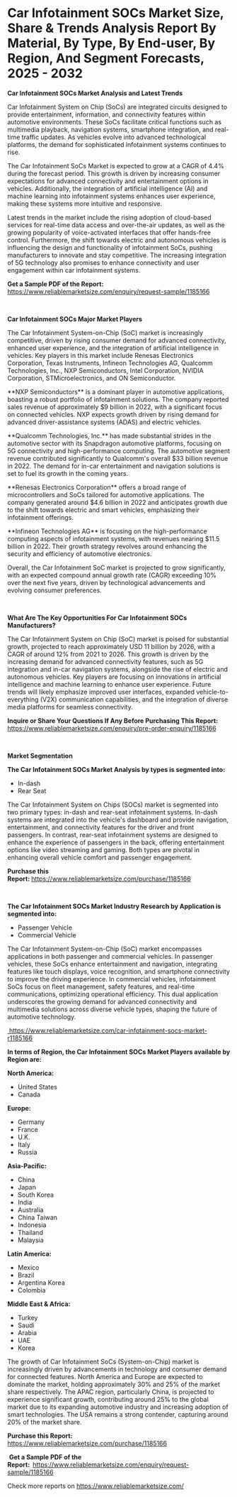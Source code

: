 <p><h1>Car Infotainment SOCs Market Size, Share & Trends Analysis Report By Material, By Type, By End-user, By Region, And Segment Forecasts, 2025 - 2032</h1></p><p><strong>Car Infotainment SOCs Market Analysis and Latest Trends</strong></p>
<p><p>Car Infotainment System on Chip (SoCs) are integrated circuits designed to provide entertainment, information, and connectivity features within automotive environments. These SoCs facilitate critical functions such as multimedia playback, navigation systems, smartphone integration, and real-time traffic updates. As vehicles evolve into advanced technological platforms, the demand for sophisticated infotainment systems continues to rise.</p><p>The Car Infotainment SoCs Market is expected to grow at a CAGR of 4.4% during the forecast period. This growth is driven by increasing consumer expectations for advanced connectivity and entertainment options in vehicles. Additionally, the integration of artificial intelligence (AI) and machine learning into infotainment systems enhances user experience, making these systems more intuitive and responsive. </p><p>Latest trends in the market include the rising adoption of cloud-based services for real-time data access and over-the-air updates, as well as the growing popularity of voice-activated interfaces that offer hands-free control. Furthermore, the shift towards electric and autonomous vehicles is influencing the design and functionality of infotainment SoCs, pushing manufacturers to innovate and stay competitive. The increasing integration of 5G technology also promises to enhance connectivity and user engagement within car infotainment systems.</p></p>
<p><strong>Get a Sample PDF of the Report:&nbsp;</strong> <a href="https://www.reliablemarketsize.com/enquiry/request-sample/1185166?utm_campaign=3199&utm_medium=2&utm_source=Github&utm_content=ia&utm_term=28032025&utm_id=car-infotainment-socs">https://www.reliablemarketsize.com/enquiry/request-sample/1185166</a></p>
<p>&nbsp;</p>
<p><strong>Car Infotainment SOCs Major Market Players</strong></p>
<p><p>The Car Infotainment System-on-Chip (SoC) market is increasingly competitive, driven by rising consumer demand for advanced connectivity, enhanced user experience, and the integration of artificial intelligence in vehicles. Key players in this market include Renesas Electronics Corporation, Texas Instruments, Infineon Technologies AG, Qualcomm Technologies, Inc., NXP Semiconductors, Intel Corporation, NVIDIA Corporation, STMicroelectronics, and ON Semiconductor.</p><p>**NXP Semiconductors** is a dominant player in automotive applications, boasting a robust portfolio of infotainment solutions. The company reported sales revenue of approximately $9 billion in 2022, with a significant focus on connected vehicles. NXP expects growth driven by rising demand for advanced driver-assistance systems (ADAS) and electric vehicles.</p><p>**Qualcomm Technologies, Inc.** has made substantial strides in the automotive sector with its Snapdragon automotive platforms, focusing on 5G connectivity and high-performance computing. The automotive segment revenue contributed significantly to Qualcomm's overall $33 billion revenue in 2022. The demand for in-car entertainment and navigation solutions is set to fuel its growth in the coming years.</p><p>**Renesas Electronics Corporation** offers a broad range of microcontrollers and SoCs tailored for automotive applications. The company generated around $4.6 billion in 2022 and anticipates growth due to the shift towards electric and smart vehicles, emphasizing their infotainment offerings.</p><p>**Infineon Technologies AG** is focusing on the high-performance computing aspects of infotainment systems, with revenues nearing $11.5 billion in 2022. Their growth strategy revolves around enhancing the security and efficiency of automotive electronics.</p><p>Overall, the Car Infotainment SoC market is projected to grow significantly, with an expected compound annual growth rate (CAGR) exceeding 10% over the next five years, driven by technological advancements and evolving consumer preferences.</p></p>
<p>&nbsp;</p>
<p><strong>What Are The Key Opportunities For Car Infotainment SOCs Manufacturers?</strong></p>
<p><p>The Car Infotainment System on Chip (SoC) market is poised for substantial growth, projected to reach approximately USD 11 billion by 2026, with a CAGR of around 12% from 2021 to 2026. This growth is driven by the increasing demand for advanced connectivity features, such as 5G integration and in-car navigation systems, alongside the rise of electric and autonomous vehicles. Key players are focusing on innovations in artificial intelligence and machine learning to enhance user experience. Future trends will likely emphasize improved user interfaces, expanded vehicle-to-everything (V2X) communication capabilities, and the integration of diverse media platforms for seamless connectivity.</p></p>
<p><strong>Inquire or Share Your Questions If Any Before Purchasing This Report:</strong> <a href="https://www.reliablemarketsize.com/enquiry/pre-order-enquiry/1185166?utm_campaign=3199&utm_medium=2&utm_source=Github&utm_content=ia&utm_term=28032025&utm_id=car-infotainment-socs">https://www.reliablemarketsize.com/enquiry/pre-order-enquiry/1185166</a></p>
<p>&nbsp;</p>
<p><strong>Market Segmentation</strong></p>
<p><strong>The Car Infotainment SOCs Market Analysis by types is segmented into:</strong></p>
<p><ul><li>In-dash</li><li>Rear Seat</li></ul></p>
<p><p>The Car Infotainment System on Chips (SOCs) market is segmented into two primary types: in-dash and rear-seat infotainment systems. In-dash systems are integrated into the vehicle's dashboard and provide navigation, entertainment, and connectivity features for the driver and front passengers. In contrast, rear-seat infotainment systems are designed to enhance the experience of passengers in the back, offering entertainment options like video streaming and gaming. Both types are pivotal in enhancing overall vehicle comfort and passenger engagement.</p></p>
<p><strong>Purchase this Report:&nbsp;</strong><a href="https://www.reliablemarketsize.com/purchase/1185166?utm_campaign=3199&utm_medium=2&utm_source=Github&utm_content=ia&utm_term=28032025&utm_id=car-infotainment-socs">https://www.reliablemarketsize.com/purchase/1185166</a></p>
<p>&nbsp;</p>
<p><strong>The Car Infotainment SOCs Market Industry Research by Application is segmented into:</strong></p>
<p><ul><li>Passenger Vehicle</li><li>Commercial Vehicle</li></ul></p>
<p><p>The Car Infotainment System-on-Chip (SoC) market encompasses applications in both passenger and commercial vehicles. In passenger vehicles, these SoCs enhance entertainment and navigation, integrating features like touch displays, voice recognition, and smartphone connectivity to improve the driving experience. In commercial vehicles, infotainment SoCs focus on fleet management, safety features, and real-time communications, optimizing operational efficiency. This dual application underscores the growing demand for advanced connectivity and multimedia solutions across diverse vehicle types, shaping the future of automotive technology.</p></p>
<p><a href="https://www.reliablemarketsize.com/car-infotainment-socs-market-r1185166?utm_campaign=3199&utm_medium=2&utm_source=Github&utm_content=ia&utm_term=28032025&utm_id=car-infotainment-socs">&nbsp;https://www.reliablemarketsize.com/car-infotainment-socs-market-r1185166</a></p>
<p><strong>In terms of Region, the Car Infotainment SOCs Market Players available by Region are:</strong></p>
<p>
    <p> <strong> North America: </strong>
        <ul>
            <li>United States</li>
            <li>Canada</li>
        </ul>
        </p> 
    <p> <strong> Europe: </strong>
        <ul>
            <li>Germany</li>
            <li>France</li>
            <li>U.K.</li>
            <li>Italy</li>
            <li>Russia</li>
        </ul>
        </p> 
    <p> <strong> Asia-Pacific: </strong>
        <ul>
            <li>China</li>
            <li>Japan</li>
            <li>South Korea</li>
            <li>India</li>
            <li>Australia</li>
            <li>China Taiwan</li>
            <li>Indonesia</li>
            <li>Thailand</li>
            <li>Malaysia</li>
        </ul>
        </p> 
    <p> <strong> Latin America: </strong>
        <ul>
            <li>Mexico</li>
            <li>Brazil</li>
            <li>Argentina Korea</li>
            <li>Colombia</li>
        </ul>
        </p> 
    <p> <strong> Middle East & Africa: </strong>
        <ul>
            <li>Turkey</li>
            <li>Saudi</li>
            <li>Arabia</li>
            <li>UAE</li>
            <li>Korea</li>
        </ul>
    </p>
    </p>
<p><p>The growth of Car Infotainment SoCs (System-on-Chip) market is increasingly driven by advancements in technology and consumer demand for connected features. North America and Europe are expected to dominate the market, holding approximately 30% and 25% of the market share respectively. The APAC region, particularly China, is projected to experience significant growth, contributing around 25% to the global market due to its expanding automotive industry and increasing adoption of smart technologies. The USA remains a strong contender, capturing around 20% of the market share.</p></p>
<p><strong>Purchase this Report: </strong><a href="https://www.reliablemarketsize.com/purchase/1185166?utm_campaign=3199&utm_medium=2&utm_source=Github&utm_content=ia&utm_term=28032025&utm_id=car-infotainment-socs">https://www.reliablemarketsize.com/purchase/1185166</a></p>
<p>&nbsp;<strong>Get a Sample PDF of the Report:&nbsp;&nbsp;</strong><a href="https://www.reliablemarketsize.com/enquiry/request-sample/1185166?utm_campaign=3199&utm_medium=2&utm_source=Github&utm_content=ia&utm_term=28032025&utm_id=car-infotainment-socs">https://www.reliablemarketsize.com/enquiry/request-sample/1185166</a></p>
<p><strong></strong></p>
<p>Check more reports on <a href="https://www.reliablemarketsize.com/?utm_campaign=3199&utm_medium=2&utm_source=Github&utm_content=ia&utm_term=28032025&utm_id=car-infotainment-socs">https://www.reliablemarketsize.com/</a></p>